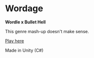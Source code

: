 # Wordage
**Wordle x Bullet Hell**

This genre mash-up doesn't make sense.

[Play here](https://balaajarbab.github.io/Wordage/)

Made in Unity (C#)
